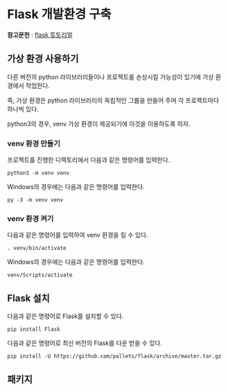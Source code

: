 # Flask 개발환경 구축

**참고문헌** : [flask 튜토리얼](http://flask.pocoo.org/docs/1.0/tutorial/layout/)

## 가상 환경 사용하기

다른 버전의 python 라이브러리들이나 프로젝트를 손상시킬 가능성이 있기에 가상 환경에서 작업한다.

즉, 가상 환경은 python 라이브러리의 독립적인 그룹을 만들어 주며 각 프로젝트마다 하나씩 있다.

python3의 경우, venv 가상 환경이 제공되기에 이것을 이용하도록 하자.

### venv 환경 만들기

프로젝트를 진행한 디렉토리에서 다음과 같은 명령어를 입력한다.

    python3 -m venv venv

Windows의 경우에는 다음과 같은 명령어를 입력한다.

    py -3 -m venv venv

### venv 환경 켜기

다음과 같은 명령어를 입력하여 venv 환경을 킬 수 있다.

    . venv/bin/activate

Windows의 경우에는 다음과 같은 명령어를 입력한다.

    venv/Scripts/activate

## Flask 설치

다음과 같은 명령어로 Flask를 설치할 수 있다.

    pip install Flask

다음과 같은 명령어로 최신 버전의 Flask를 다운 받을 수 있다.

    pip install -U https://github.com/pallets/flask/archive/master.tar.gz

## 패키지 